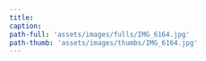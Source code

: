```yaml
---
title:
caption:
path-full: 'assets/images/fulls/IMG_6164.jpg'
path-thumb: 'assets/images/thumbs/IMG_6164.jpg'
---
```

